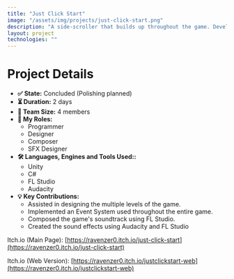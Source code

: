 ```yaml
---
title: "Just Click Start"
image: "/assets/img/projects/just-click-start.png"
description: "A side-scroller that builds up throughout the game. Developed for ShovelJam 2025."
layout: project
technologies: ""
---
```


# **Project Details**

- **✅ State:** Concluded (Polishing planned) 
- **⏳ Duration:** 2 days  
- **👥 Team Size:** 4 members  
- **💼 My Roles:**  
  -  Programmer
  -  Designer
  -  Composer
  -  SFX Designer
- **🛠️ Languages, Engines and Tools Used::** 
    - Unity 
    - C#  
    - FL Studio
    - Audacity
- **💡 Key Contributions:**  
    - Assisted in designing the multiple levels of the game.
    - Implemented an Event System used throughout the entire game.
    - Composed the game's soundtrack using FL Studio.
    - Created the sound effects using Audacity and FL Studio

Itch.io (Main Page): [https://ravenzer0.itch.io/just-click-start](https://ravenzer0.itch.io/just-click-start) 

Itch.io (Web Version): [https://ravenzer0.itch.io/justclickstart-web](https://ravenzer0.itch.io/justclickstart-web)